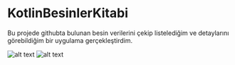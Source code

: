 # KotlinBesinlerKitabi
Bu projede githubta bulunan besin verilerini çekip listelediğim ve detaylarını görebildiğim bir uygulama gerçekleştirdim. 

![alt text](https://github.com/mucahit-sahin/KotlinBesinlerKitabi/blob/master/ScreenImage/Screenshot%20from%202020-08-19%2021-29-45.png)
![alt text](https://github.com/mucahit-sahin/KotlinBesinlerKitabi/blob/master/ScreenImage/Screenshot%20from%202020-08-19%2021-29-58.png)

